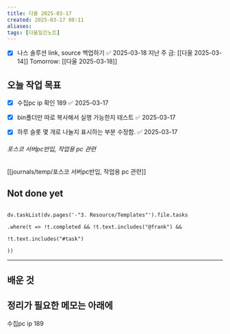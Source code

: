 ```yaml
---
title: 다울 2025-03-17
created: 2025-03-17 08:11
aliases: 
tags: [다울일간노트]
---
```


- [x] 나스 솔루션 link, source 백업하기 ✅ 2025-03-18
지난 주 금: [[다울 2025-03-14]]
Tomorrow: [[다울 2025-03-18]] 




## 오늘 작업 목표
- [x] 수집pc ip 확인 189 ✅ 2025-03-17

- [x] bin폴더만 따로 복사해서 실행 가능한지 테스트 ✅ 2025-03-17

- [x] 하루 슬롯 몇 개로 나눌지 표시하는 부분 수정함. ✅ 2025-03-17


###### 포스코 서버pc반입, 작업용 pc 관련
[[journals/temp/포스코 서버pc반입, 작업용 pc 관련]]


## Not done yet

```dataviewjs

dv.taskList(dv.pages('-"3. Resource/Templates"').file.tasks

.where(t => !t.completed && !t.text.includes("@frank") &&

!t.text.includes("#task")

))

```

---

## 배운 것




## 정리가 필요한 메모는 아래에



수집pc ip 189





